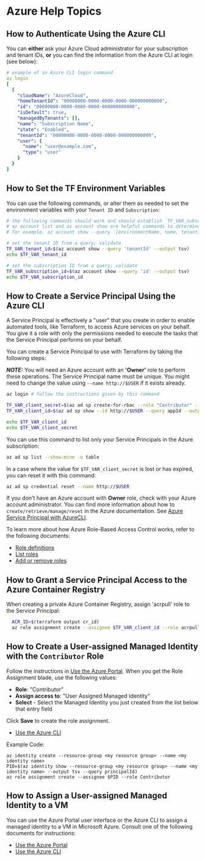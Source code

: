 # Azure Help Topics

## How to Authenticate Using the Azure CLI

You can **either** ask your Azure Cloud administrator for your subscription and tenant IDs, **or** you can find the information from the Azure CLI at login (see below):

```yaml
# example of an Azure CLI login command
az login
[
  {
    "cloudName": "AzureCloud",
    "homeTenantId": "00000000-0000-0000-0000-000000000000",
    "id": "00000000-0000-0000-0000-000000000000",
    "isDefault": true,
    "managedByTenants": [], 
    "name": "Subscription Name",
    "state": "Enabled",
    "tenantId": "00000000-0000-0000-0000-000000000000",
    "user": {
      "name": "user@example.com",
      "type": "user"
    }
  }
]
```

## How to Set the TF Environment Variables

You can use the following commands, or alter them as needed to set the environment variables with your `Tenant ID` and `Subscription`:

```bash
# the following commands should work and should establish `TF_VAR_subscription_id` and `TF_VAR_tenant_id`
# az account list and az account show are helpful commands to determine this information
# for example, az account show --query '[environmentName, name, tenantId, user.name]'

# set the tenant ID from a query; validate
TF_VAR_tenant_id=$(az account show --query 'tenantId' --output tsv)
echo $TF_VAR_tenant_id

# set the subscription ID from a query; validate
TF_VAR_subscription_id=$(az account show --query 'id' --output tsv)
echo $TF_VAR_subscription_id
```

## How to Create a Service Principal Using the Azure CLI

A Service Principal is effectively a "user" that you create in order to enable automated tools, like Terraform, to access Azure services on your behalf. You give it a role with only the permissions needed to execute the tasks that the Service Principal performs on your behalf.
 
You can create a Service Principal to use with Terraform by taking the following steps:

**_NOTE:_** You will need an Azure account with an **'Owner'** role to perform these operations. The Service Principal name must be unique. You might need to change the value using `--name http://$USER` if it exists already.

```bash
az login # follow the instructions given by this command

TF_VAR_client_secret=$(az ad sp create-for-rbac --role "Contributor" --scopes="/subscriptions/$TF_VAR_subscription_id" --name http://$USER --query password --output tsv)
TF_VAR_client_id=$(az ad sp show --id http://$USER --query appId --output tsv)

echo $TF_VAR_client_id
echo $TF_VAR_client_secret
```

You can use this command to list only your Service Principals in the Azure subscription:

```bash
az ad sp list --show-mine -o table
```

In a case where the value for `$TF_VAR_client_secret` is lost or has expired, you can reset it with this command:

```bash
az ad sp credential reset --name http://$USER
```

If you don't have an Azure account with **Owner** role, check with your Azure account administrator. You can find more information about how to `create/retrieve/manage/reset` in the Azure documentation. See [Azure Service Principal with AzureCLI](https://docs.microsoft.com/en-us/cli/azure/create-an-azure-service-principal-azure-cli?view=azure-cli-latest). 

To learn more about how Azure Role-Based Access Control works, refer to the following documents:

* [Role definitions](https://docs.microsoft.com/en-us/azure/role-based-access-control/role-definitions-list)
* [List roles](https://docs.microsoft.com/en-us/azure/role-based-access-control/role-assignments-list-cli#list-role-assignments-for-a-user)
* [Add or remove roles](https://docs.microsoft.com/en-us/azure/role-based-access-control/role-assignments-cli#user-at-a-subscription-scope)


## How to Grant a Service Principal Access to the Azure Container Registry

When creating a private Azure Container Registry, assign 'acrpull' role to the Service Principal:

```bash
  ACR_ID=$(terraform output cr_id)
  az role assignment create --assignee $TF_VAR_client_id --role acrpull  --scope "$ACR_ID"
```

## How to Create a User-assigned Managed Identity with the `Contributor` Role

Follow the instructions in [Use the Azure Portal](https://docs.microsoft.com/en-us/azure/active-directory/managed-identities-azure-resources/how-to-manage-ua-identity-portal). When you get the Role Assignment blade, use the following values:

- **Role**: "Contributor" 
- **Assign access to**: "User Assigned Managed Identity"
- **Select** - Select the Managed Identity you just created from the list below that entry field

Click **Save** to create the role assignment.

* [Use the Azure CLI](https://docs.microsoft.com/en-us/azure/active-directory/managed-identities-azure-resources/how-to-manage-ua-identity-cli)

Example Code:

```
az identity create --resource-group <my resource group> --name <my identity name>
PID=$(az identity show --resource-group <my resource group> --name <my identity name> --output tsv --query principalId)
az role assignment create --assignee $PID --role Contributor
```
## How to Assign a User-assigned Managed Identity to a VM

You can use the Azure Portal user interface or the Azure CLI to assign a managed identity to a VM in Microsoft Azure. Consult one of the following documents for instructions:

- [Use the Azure Portal](https://docs.microsoft.com/en-us/azure/active-directory/managed-identities-azure-resources/qs-configure-portal-windows-vm#user-assigned-managed-identity)
- [Use the Azure CLI](https://docs.microsoft.com/en-us/azure/active-directory/managed-identities-azure-resources/qs-configure-cli-windows-vm#user-assigned-managed-identity)

